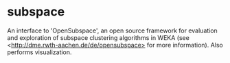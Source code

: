 # subspace
An interface to 'OpenSubspace', an open source framework for evaluation and exploration of subspace clustering algorithms in WEKA (see &lt;http://dme.rwth-aachen.de/de/opensubspace> for more information). Also performs visualization.
